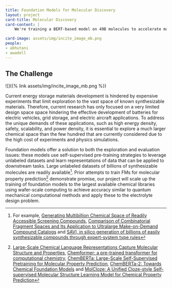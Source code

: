 ```yaml
---
title: Foundation Models for Molecular Discovery
layout: project
card-title: Molecular Discovery
card-content: |
    We're training a BERT-based model on 49B molecules to accelerate material discovery and enable Generative AI for molecular design

card-image: assets/img/incite_image_mb.png
people:
- abhutani
- awadell
---
```


## The Challenge

![]({% link assets/img/incite_image_mb.png %})

Current energy storage materials development is hindered by expensive experiments that limit exploration to the vast space of known synthesizable materials. Therefore, current research has only focused on a very limited design space space hindering the effective development of batteries for electric vehicles, grid storage, and electric aircraft applications. To address the unique demands of these applications, such as high energy density, safety, scalability, and power density, it is essential to explore a much larger chemical space than the few hundred that are currently considered due to the high cost of experiments and physics simulations.

Foundation models  offer a solution to both the exploration and evaluation issues: these models use self-supervised pre-training strategies to leverage unlabeled datasets and learn representations of data that can be applied to downstream tasks.  Large unlabeled datasets of billions of synthesizable molecules are readily available[^1]. Prior attempts to train FMs for molecular property prediction[^2] demonstrate promise, our project will scale up the training of foundation models to the largest available chemical libraries using wafer-scale computing to achieve accuracy similar to quantum mechanical computational methods and apply these to the electrolyte design problem.

[^1]: For example, [Generating Multibillion Chemical Space of Readily Accessible Screening Compounds](https://doi.org/10.1016/j.isci.2020.101681), [Comparison of Combinatorial Fragment Spaces and Its Application to Ultralarge Make-on-Demand Compound Catalogs](https://doi.org/10.1021/acs.jcim.1c01378) and [SAVI, in silico generation of billions of easily synthesizable compounds through expert-system type rules](https://doi.org/10.1038/s41597-020-00727-4)

[^2]: [Large-Scale Chemical Language Representations Capture Molecular Structure and Properties](https://doi.org/10.48550/arXiv.2106.09553), [Chemformer: a pre-trained transformer for computational chemistry](https://dx.doi.org/10.1088/2632-2153/ac3ffb), [ChemBERTa: Large-Scale Self-Supervised Pretraining for Molecular Property Prediction](https://arxiv.org/abs/2010.09885), [ChemBERTa-2: Towards Chemical Foundation Models](https://doi.org/10.48550/arXiv.2209.01712) and [MolCloze: A Unified Cloze-style Self-supervised Molecular Structure Learning Model for Chemical Property Prediction](https://doi.org/10.1109/BIBM52615.2021.9669794)
